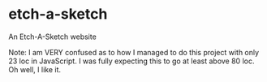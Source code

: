# etch-a-sketch
An Etch-A-Sketch website

Note: I am VERY confused as to how I managed to do this project with only 23 loc in JavaScript.
I was fully expecting this to go at least above 80 loc. Oh well, I like it.
